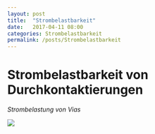 ```yaml
---
layout: post
title:  "Strombelastbarkeit"
date:   2017-04-11 08:00
categories: Strombelastbarkeit
permalink: /posts/Strombelastbarkeit
---
```



# Strombelastbarkeit von Durchkontaktierungen
*Strombelastung von Vias*

![](https://hakandilek.github.io/layout-pcb.de/static/img/compare/01.via_Strom.png)

